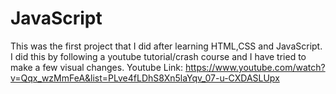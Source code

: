 # JavaScript
This was the first project that I did after learning HTML,CSS and JavaScript. I did this by following a youtube tutorial/crash course and I have tried to make a few visual changes.
Youtube Link: https://www.youtube.com/watch?v=Qqx_wzMmFeA&list=PLve4fLDhS8Xn5laYqv_07-u-CXDASLUpx
